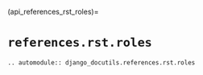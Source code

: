 (api_references_rst_roles)=

# `references.rst.roles`

```{eval-rst}
.. automodule:: django_docutils.references.rst.roles
```
